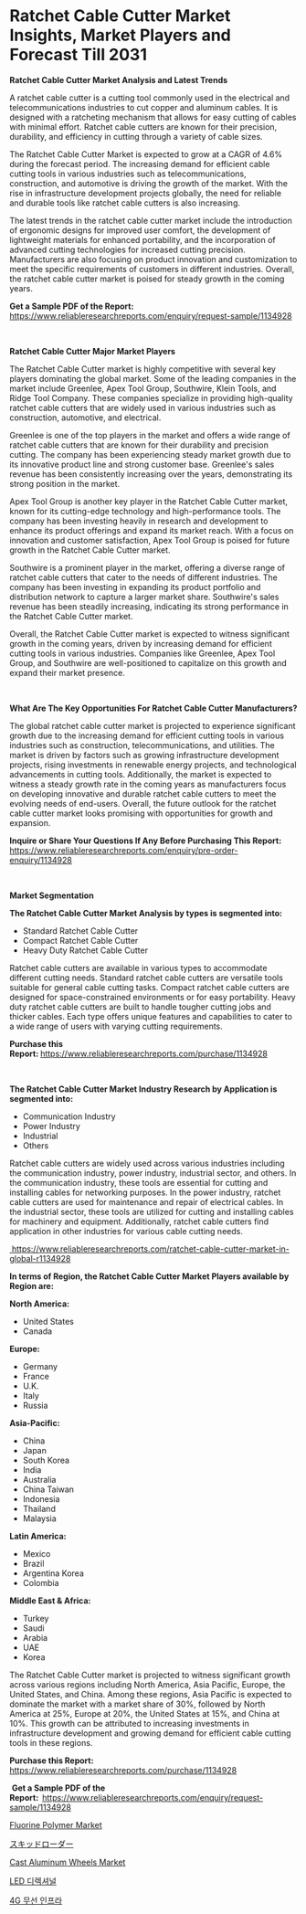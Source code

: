 <p><h1>Ratchet Cable Cutter Market Insights, Market Players and Forecast Till 2031</h1></p><p><strong>Ratchet Cable Cutter Market Analysis and Latest Trends</strong></p>
<p><p>A ratchet cable cutter is a cutting tool commonly used in the electrical and telecommunications industries to cut copper and aluminum cables. It is designed with a ratcheting mechanism that allows for easy cutting of cables with minimal effort. Ratchet cable cutters are known for their precision, durability, and efficiency in cutting through a variety of cable sizes.</p><p>The Ratchet Cable Cutter Market is expected to grow at a CAGR of 4.6% during the forecast period. The increasing demand for efficient cable cutting tools in various industries such as telecommunications, construction, and automotive is driving the growth of the market. With the rise in infrastructure development projects globally, the need for reliable and durable tools like ratchet cable cutters is also increasing.</p><p>The latest trends in the ratchet cable cutter market include the introduction of ergonomic designs for improved user comfort, the development of lightweight materials for enhanced portability, and the incorporation of advanced cutting technologies for increased cutting precision. Manufacturers are also focusing on product innovation and customization to meet the specific requirements of customers in different industries. Overall, the ratchet cable cutter market is poised for steady growth in the coming years.</p></p>
<p><strong>Get a Sample PDF of the Report:&nbsp;</strong> <a href="https://www.reliableresearchreports.com/enquiry/request-sample/1134928">https://www.reliableresearchreports.com/enquiry/request-sample/1134928</a></p>
<p>&nbsp;</p>
<p><strong>Ratchet Cable Cutter Major Market Players</strong></p>
<p><p>The Ratchet Cable Cutter market is highly competitive with several key players dominating the global market. Some of the leading companies in the market include Greenlee, Apex Tool Group, Southwire, Klein Tools, and Ridge Tool Company. These companies specialize in providing high-quality ratchet cable cutters that are widely used in various industries such as construction, automotive, and electrical.</p><p>Greenlee is one of the top players in the market and offers a wide range of ratchet cable cutters that are known for their durability and precision cutting. The company has been experiencing steady market growth due to its innovative product line and strong customer base. Greenlee's sales revenue has been consistently increasing over the years, demonstrating its strong position in the market.</p><p>Apex Tool Group is another key player in the Ratchet Cable Cutter market, known for its cutting-edge technology and high-performance tools. The company has been investing heavily in research and development to enhance its product offerings and expand its market reach. With a focus on innovation and customer satisfaction, Apex Tool Group is poised for future growth in the Ratchet Cable Cutter market.</p><p>Southwire is a prominent player in the market, offering a diverse range of ratchet cable cutters that cater to the needs of different industries. The company has been investing in expanding its product portfolio and distribution network to capture a larger market share. Southwire's sales revenue has been steadily increasing, indicating its strong performance in the Ratchet Cable Cutter market.</p><p>Overall, the Ratchet Cable Cutter market is expected to witness significant growth in the coming years, driven by increasing demand for efficient cutting tools in various industries. Companies like Greenlee, Apex Tool Group, and Southwire are well-positioned to capitalize on this growth and expand their market presence.</p></p>
<p>&nbsp;</p>
<p><strong>What Are The Key Opportunities For Ratchet Cable Cutter Manufacturers?</strong></p>
<p><p>The global ratchet cable cutter market is projected to experience significant growth due to the increasing demand for efficient cutting tools in various industries such as construction, telecommunications, and utilities. The market is driven by factors such as growing infrastructure development projects, rising investments in renewable energy projects, and technological advancements in cutting tools. Additionally, the market is expected to witness a steady growth rate in the coming years as manufacturers focus on developing innovative and durable ratchet cable cutters to meet the evolving needs of end-users. Overall, the future outlook for the ratchet cable cutter market looks promising with opportunities for growth and expansion.</p></p>
<p><strong>Inquire or Share Your Questions If Any Before Purchasing This Report:</strong> <a href="https://www.reliableresearchreports.com/enquiry/pre-order-enquiry/1134928">https://www.reliableresearchreports.com/enquiry/pre-order-enquiry/1134928</a></p>
<p>&nbsp;</p>
<p><strong>Market Segmentation</strong></p>
<p><strong>The Ratchet Cable Cutter Market Analysis by types is segmented into:</strong></p>
<p><ul><li>Standard Ratchet Cable Cutter</li><li>Compact Ratchet Cable Cutter</li><li>Heavy Duty Ratchet Cable Cutter</li></ul></p>
<p><p>Ratchet cable cutters are available in various types to accommodate different cutting needs. Standard ratchet cable cutters are versatile tools suitable for general cable cutting tasks. Compact ratchet cable cutters are designed for space-constrained environments or for easy portability. Heavy duty ratchet cable cutters are built to handle tougher cutting jobs and thicker cables. Each type offers unique features and capabilities to cater to a wide range of users with varying cutting requirements.</p></p>
<p><strong>Purchase this Report:&nbsp;</strong><a href="https://www.reliableresearchreports.com/purchase/1134928">https://www.reliableresearchreports.com/purchase/1134928</a></p>
<p>&nbsp;</p>
<p><strong>The Ratchet Cable Cutter Market Industry Research by Application is segmented into:</strong></p>
<p><ul><li>Communication Industry</li><li>Power Industry</li><li>Industrial</li><li>Others</li></ul></p>
<p><p>Ratchet cable cutters are widely used across various industries including the communication industry, power industry, industrial sector, and others. In the communication industry, these tools are essential for cutting and installing cables for networking purposes. In the power industry, ratchet cable cutters are used for maintenance and repair of electrical cables. In the industrial sector, these tools are utilized for cutting and installing cables for machinery and equipment. Additionally, ratchet cable cutters find application in other industries for various cable cutting needs.</p></p>
<p><a href="https://www.reliableresearchreports.com/ratchet-cable-cutter-market-in-global-r1134928">&nbsp;https://www.reliableresearchreports.com/ratchet-cable-cutter-market-in-global-r1134928</a></p>
<p><strong>In terms of Region, the Ratchet Cable Cutter Market Players available by Region are:</strong></p>
<p>
    <p> <strong> North America: </strong>
        <ul>
            <li>United States</li>
            <li>Canada</li>
        </ul>
        </p> 
    <p> <strong> Europe: </strong>
        <ul>
            <li>Germany</li>
            <li>France</li>
            <li>U.K.</li>
            <li>Italy</li>
            <li>Russia</li>
        </ul>
        </p> 
    <p> <strong> Asia-Pacific: </strong>
        <ul>
            <li>China</li>
            <li>Japan</li>
            <li>South Korea</li>
            <li>India</li>
            <li>Australia</li>
            <li>China Taiwan</li>
            <li>Indonesia</li>
            <li>Thailand</li>
            <li>Malaysia</li>
        </ul>
        </p> 
    <p> <strong> Latin America: </strong>
        <ul>
            <li>Mexico</li>
            <li>Brazil</li>
            <li>Argentina Korea</li>
            <li>Colombia</li>
        </ul>
        </p> 
    <p> <strong> Middle East & Africa: </strong>
        <ul>
            <li>Turkey</li>
            <li>Saudi</li>
            <li>Arabia</li>
            <li>UAE</li>
            <li>Korea</li>
        </ul>
    </p>
    </p>
<p><p>The Ratchet Cable Cutter market is projected to witness significant growth across various regions including North America, Asia Pacific, Europe, the United States, and China. Among these regions, Asia Pacific is expected to dominate the market with a market share of 30%, followed by North America at 25%, Europe at 20%, the United States at 15%, and China at 10%. This growth can be attributed to increasing investments in infrastructure development and growing demand for efficient cable cutting tools in these regions.</p></p>
<p><strong>Purchase this Report: </strong><a href="https://www.reliableresearchreports.com/purchase/1134928">https://www.reliableresearchreports.com/purchase/1134928</a></p>
<p>&nbsp;<strong>Get a Sample PDF of the Report:&nbsp;&nbsp;</strong><a href="https://www.reliableresearchreports.com/enquiry/request-sample/1134928">https://www.reliableresearchreports.com/enquiry/request-sample/1134928</a></p>
<p><strong></strong></p>
<p><p><a href="https://www.linkedin.com/pulse/fluorine-polymer-market-dynamics-2024-2031-also-its-trends-projections-liqie?trackingId=eU3MY5KYpbaYQuVHxHm0vw%3D%3D">Fluorine Polymer Market</a></p><p><a href="https://medium.com/@jodyomenick9056/%E3%82%B9%E3%82%AD%E3%83%83%E3%83%89%E3%83%AD%E3%83%BC%E3%83%80%E3%83%BC%E5%B8%82%E5%A0%B4%E3%81%AF-%E5%B8%82%E5%A0%B4%E3%82%B7%E3%82%A7%E3%82%A2%E3%82%84%E3%82%B5%E3%82%A4%E3%82%BA-2031%E5%B9%B4%E3%81%BE%E3%81%A7%E3%81%AE%E4%BA%88%E6%B8%AC%E3%81%AB%E7%84%A6%E7%82%B9%E3%82%92%E5%BD%93%E3%81%A6%E3%81%A6%E3%81%84%E3%81%BE%E3%81%99-0133b2337242">スキッドローダー</a></p><p><a href="https://www.linkedin.com/pulse/cast-aluminum-wheels-market-provides-detailed-segmentation-bx2te?trackingId=cmnQOjZ4uqgfdtbFHyYe0A%3D%3D">Cast Aluminum Wheels Market</a></p><p><a href="https://medium.com/@leonidasalazar756/led-%EB%B0%A9%ED%96%A5%EC%84%B1-%EC%8B%9C%EC%9E%A5-%EC%A0%84%EB%A7%9D-%EC%82%B0%EC%97%85-%EA%B0%9C%EC%9A%94-%EB%B0%8F-%EC%98%88%EC%B8%A1-2024%EB%85%84%EB%B6%80%ED%84%B0-2031%EB%85%84%EA%B9%8C%EC%A7%80-d8de28ddecee">LED 디렉셔널</a></p><p><a href="https://medium.com/@dessierohan2023/4g-%EB%AC%B4%EC%84%A0-%EC%9D%B8%ED%94%84%EB%9D%BC-%EA%B5%AC%EC%B6%95-%EC%8B%9C%EC%9E%A5-%EC%A1%B0%EC%82%AC-%EB%B3%B4%EA%B3%A0%EC%84%9C-%EA%B7%B8-%EC%97%AD%EC%82%AC-%EB%B0%8F-2024%EB%85%84%EB%B6%80%ED%84%B0-2031%EB%85%84%EA%B9%8C%EC%A7%80%EC%9D%98-%EC%98%88%EC%B8%A1-b26587e409c4">4G 무선 인프라</a></p></p>